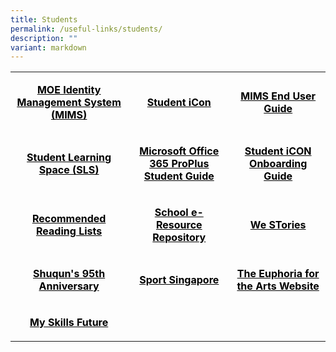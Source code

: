 ```yaml
---
title: Students
permalink: /useful-links/students/
description: ""
variant: markdown
---
```

<table>
<tbody>
<tr>
<td rowspan="1" colspan="1" style="text-align: center;">
<p><span style="color: #000000;"><strong><a rel="noopener noreferrer nofollow" target="_blank" href="https://idp.mims.moe.gov.sg/nidp/saml2/sso" style="color: #000000;"><u>MOE Identity Management System (MIMS)</u></a></strong></span></p>
</td>
<td rowspan="1" colspan="1" style="text-align: center;">
<p><span style="color: #000000;"><strong><a rel="noopener noreferrer nofollow" target="_blank" href="https://workspace.google.com/dashboard" style="color: #000000;">Student iCon</a></strong></span></p>
</td>
<td rowspan="1" colspan="1" style="text-align: center;">
<p><span style="color: #000000;"><strong><a rel="noopener" target="_blank" href="2024_MIMS_Students_EndUser_Guide" style="color: #000000;">MIMS End User Guide</a></strong></span></p>
</td>
</tr>
<tr>
<td rowspan="1" colspan="1" style="text-align: center;">
<p><span style="color: #000000;"><strong><a rel="noopener" target="_blank" href="https://vle.learning.moe.edu.sg/login" style="color: #000000;">Student Learning Space (SLS)</a></strong></span></p>
</td>
<td rowspan="1" colspan="1" style="text-align: center;">
<p><span style="color: #000000;"><strong><a rel="noopener" target="_blank" href="/files/Microsoft-Office-365-ProPlus-Apps-Student-Guide.pdf" style="color: #000000;">Microsoft Office 365 ProPlus Student Guide</a></strong></span></p>
</td>
<td rowspan="1" colspan="1" style="text-align: center;">
<p><span style="color: #000000;"><strong><a rel="noopener" target="_blank" href="/files/SQPS-Student-iCON-Onboarding-Guide.pdf" style="color: #000000;">Student iCON Onboarding Guide</a></strong></span></p>
</td>
</tr>
<tr>
<td rowspan="1" colspan="1" style="text-align: center;">
<p><span style="color: #000000;"><strong><a rel="noopener" target="_blank" href="/files/Recommended-Reading-Lists.pdf" style="color: #000000;">Recommended Reading Lists</a></strong></span></p>
</td>
<td rowspan="1" colspan="1" style="text-align: center;">
<p><span style="color: #000000;"><strong><a rel="noopener" target="_blank" href="https://schoolibrary.moe.edu.sg/eresourcespri/cgi-bin/spydus.exe/MSGTRN/WPAC/HOME" style="color: #000000;">School e-Resource Repository</a></strong></span></p>
</td>
<td rowspan="1" colspan="1" style="text-align: center;">
<p><span style="color: #000000;"><strong><a rel="noopener" target="_blank" href="https://online.fliphtml5.com/obrr/qkde/#p=1" style="color: #000000;">We STories</a></strong></span></p>
</td>
</tr>
<tr>
<td rowspan="1" colspan="1" style="text-align: center;">
<p><span style="color: #000000;"><strong><a rel="noopener" target="_blank" href="https://sites.google.com/moe.edu.sg/the-shuqun-story/home" style="color: #000000;">Shuqun's 95th Anniversary</a></strong></span></p>
</td>
<td rowspan="1" colspan="1" style="text-align: center;">
<p><span style="color: #000000;"><strong><a rel="noopener" target="_blank" href="https://www.sportsingapore.gov.sg/" style="color: #000000;">Sport Singapore</a></strong></span></p>
</td>
<td rowspan="1" colspan="1" style="text-align: center;">
<p><span style="color: #000000;"><strong><a rel="noopener" target="_blank" href="https://w7euphoria.edu.sg/" style="color: #000000;">The Euphoria for the Arts Website</a></strong></span></p>
</td>
</tr>
<tr>
<td rowspan="1" colspan="1" style="text-align: center;">
<p><span style="color: #000000;"><strong><a rel="noopener" target="_blank" href="https://www.myskillsfuture.gov.sg/content/student/en/primary.html" style="color: #000000;">My Skills Future</a></strong></span></p>
</td>
<td rowspan="1" colspan="1" style="text-align: center;">
<p>&nbsp;</p>
</td>
<td rowspan="1" colspan="1" style="text-align: center;">
<p>&nbsp;</p>
</td>
</tr>
</tbody>
</table>